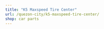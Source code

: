 ```yaml
---
title: "K5 Maxspeed Tire Center"
url: /quezon-city/k5-maxspeed-tire-center/
shop: car parts
---
```

